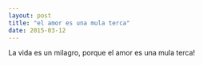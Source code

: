 ```yaml
---
layout: post
title: "el amor es una mula terca"
date: 2015-03-12
---
```


La vida es un milagro, porque el amor es una mula terca!
